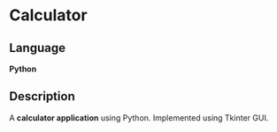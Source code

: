 # Calculator

## Language
**Python**

## Description
A **calculator application** using Python. Implemented using Tkinter GUI.

